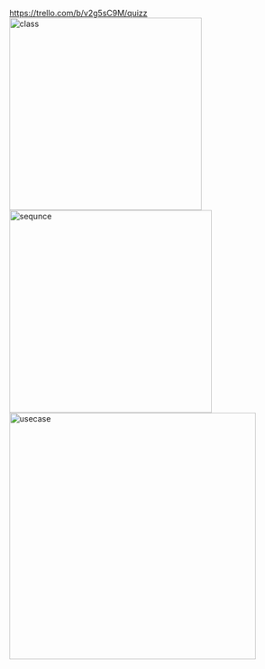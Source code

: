 https://trello.com/b/v2g5sC9M/quizz
<img width="341" alt="class" src="https://github.com/anouar-devlopeur/Quizz_POO_PHP/assets/76851076/181a7aae-879a-453f-80c7-fa9ebe6e8b70">
<img width="359" alt="sequnce" src="https://github.com/anouar-devlopeur/Quizz_POO_PHP/assets/76851076/54e6b036-493b-428c-b85c-b4cbe1c28f5f">
<img width="437" alt="usecase" src="https://github.com/anouar-devlopeur/Quizz_POO_PHP/assets/76851076/dc5e9ff9-c4fd-4dfe-8489-f02a19d9b1c0">
